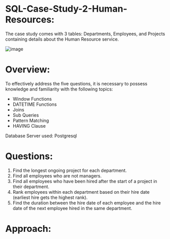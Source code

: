 # SQL-Case-Study-2-Human-Resources:

The case study comes with 3 tables: Departments, Employees, and Projects containing details about the Human Resource service.

![image](https://github.com/Sreecharan9/SQL-Case-Study-2-Human-Resources/assets/118627524/de59121e-07af-452c-8e7c-34da4b717c65)

# Overview:

To effectively address the five questions, it is necessary to possess knowledge and familiarity with the following topics:


* Window Functions
* DATETIME Functions
* Joins
* Sub Queries
* Pattern Matching
* HAVING Clause

Database Server used: Postgresql

# Questions:

1) Find the longest ongoing project for each department.
2) Find all employees who are not managers.
3) Find all employees who have been hired after the start of a project in their department.
4) Rank employees within each department based on their hire date (earliest hire gets the highest rank).
5) Find the duration between the hire date of each employee and the hire date of the next employee hired in the same department.

# Approach:
